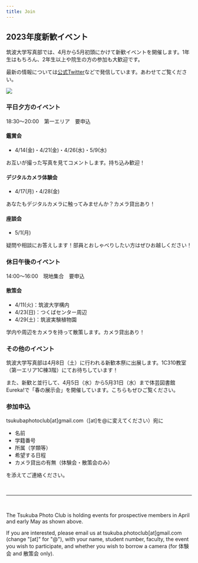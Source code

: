 ```yaml
---
title: Join
---
```


## 2023年度新歓イベント

筑波大学写真部では、4月から5月初頭にかけて新歓イベントを開催します。1年生はもちろん、2年生以上や院生の方の参加も大歓迎です。

最新の情報については[公式Twitter](https://twitter.com/tsukuba_photo)などで発信しています。あわせてご覧ください。

![](/img/写真部新歓カレンダー2023.png)

### 平日夕方のイベント

18:30～20:00　第一エリア　要申込

#### 鑑賞会

* 4/14(金)・4/21(金)・4/26(水)・5/9(水)

お互いが撮った写真を見てコメントします。持ち込み歓迎！

#### デジタルカメラ体験会

* 4/17(月)・4/28(金)

あなたもデジタルカメラに触ってみませんか？カメラ貸出あり！

#### 座談会
* 5/1(月)

疑問や相談にお答えします！部員とおしゃべりしたい方はぜひお越しください！

### 休日午後のイベント

14:00～16:00　現地集合　要申込

#### 散策会

* 4/11(火)：筑波大学構内
* 4/23(日)：つくばセンター周辺
* 4/29(土)：筑波実験植物園

学内や周辺をカメラを持って散策します。カメラ貸出あり！

### その他のイベント

筑波大学写真部は4月8日（土）に行われる新歓本祭に出展します。1C310教室（第一エリア1C棟3階）にてお待ちしています！

また、新歓と並行して、4月5日（水）から5月31日（水）まで体芸図書館Eureka!で「春の展示会」を開催しています。こちらもぜひご覧ください。

### 参加申込

tsukubaphotoclub[at]gmail.com（[at]を@に変えてください）宛に

* 名前
* 学籍番号
* 所属（学類等）
* 希望する日程
* カメラ貸出の有無（体験会・散策会のみ）

を添えてご連絡ください。

<br />
<hr />
<br />

The Tsukuba Photo Club is holding events for prospective members in April and early May as shown above.

If you are interested, please email us at tsukuba.photoclub[at]gmail.com (change "[at]" for "@"), with your name, student number, faculty, the event you wish to participate, and whether you wish to borrow a camera (for 体験会 and 散策会 only).
